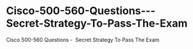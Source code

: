 # Cisco-500-560-Questions---Secret-Strategy-To-Pass-The-Exam
Cisco 500-560 Questions -  Secret Strategy To Pass The Exam
